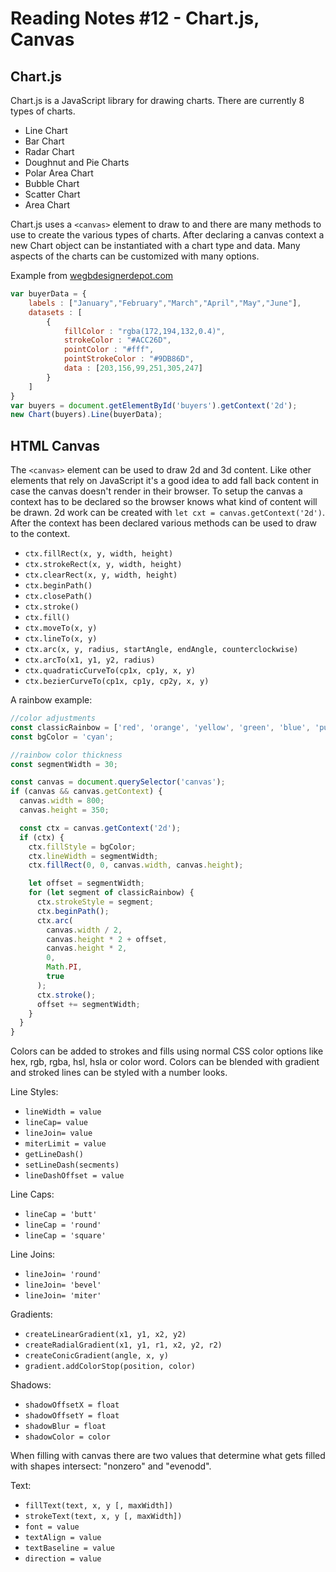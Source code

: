 # Reading Notes #12 - Chart.js, Canvas

## Chart.js

Chart.js is a JavaScript library for drawing charts. There are currently 8 types of charts.

- Line Chart
- Bar Chart
- Radar Chart
- Doughnut and Pie Charts
- Polar Area Chart
- Bubble Chart
- Scatter Chart
- Area Chart

Chart.js uses a `<canvas>` element to draw to and there are many methods to use to create the various types of charts. After declaring a canvas context a new Chart object can be instantiated with a chart type and data. Many aspects of the charts can be customized with many options.

Example from [wegbdesignerdepot.com](https://www.webdesignerdepot.com/2013/11/easily-create-stunning-animated-charts-with-chart-js/)

```javascript
var buyerData = {
	labels : ["January","February","March","April","May","June"],
	datasets : [
		{
			fillColor : "rgba(172,194,132,0.4)",
			strokeColor : "#ACC26D",
			pointColor : "#fff",
			pointStrokeColor : "#9DB86D",
			data : [203,156,99,251,305,247]
		}
	]
}
var buyers = document.getElementById('buyers').getContext('2d');
new Chart(buyers).Line(buyerData);
```


## HTML Canvas

The `<canvas>` element can be used to draw 2d and 3d content. Like other elements that rely on JavaScript it's a good idea to add fall back content in case the canvas doesn't render in their browser. To setup the canvas a context has to be declared so the browser knows what kind of content will be drawn. 2d work can be created with `let cxt = canvas.getContext('2d')`. After the context has been declared various methods can be used to draw to the context.

- `ctx.fillRect(x, y, width, height)`
- `ctx.strokeRect(x, y, width, height)`
- `ctx.clearRect(x, y, width, height)`
- `ctx.beginPath()`
- `ctx.closePath()`
- `ctx.stroke()`
- `ctx.fill()`
- `ctx.moveTo(x, y)`
- `ctx.lineTo(x, y)`
- `ctx.arc(x, y, radius, startAngle, endAngle, counterclockwise)`
- `ctx.arcTo(x1, y1, y2, radius)`
- `ctx.quadraticCurveTo(cp1x, cp1y, x, y)`
- `ctx.bezierCurveTo(cp1x, cp1y, cp2y, x, y)`

A rainbow example:
```javascript
//color adjustments
const classicRainbow = ['red', 'orange', 'yellow', 'green', 'blue', 'purple'];
const bgColor = 'cyan';

//rainbow color thickness
const segmentWidth = 30;

const canvas = document.querySelector('canvas');
if (canvas && canvas.getContext) {
  canvas.width = 800;
  canvas.height = 350;

  const ctx = canvas.getContext('2d');
  if (ctx) {
    ctx.fillStyle = bgColor;
    ctx.lineWidth = segmentWidth;
    ctx.fillRect(0, 0, canvas.width, canvas.height);

    let offset = segmentWidth;
    for (let segment of classicRainbow) {
      ctx.strokeStyle = segment;
      ctx.beginPath();
      ctx.arc(
        canvas.width / 2,
        canvas.height * 2 + offset,
        canvas.height * 2,
        0,
        Math.PI,
        true
      );
      ctx.stroke();
      offset += segmentWidth;
    }
  }
}
```

Colors can be added to strokes and fills using normal CSS color options like hex, rgb, rgba, hsl, hsla or color word. Colors can be blended with gradient and stroked lines can be styled with a number looks.

Line Styles:

- `lineWidth = value`
- `lineCap= value`
- `lineJoin= value`
- `miterLimit = value`
- `getLineDash()`
- `setLineDash(secments)`
- `lineDashOffset = value`

Line Caps:

- `lineCap = 'butt'`
- `lineCap = 'round'`
- `lineCap = 'square'`

Line Joins:

- `lineJoin= 'round'`
- `lineJoin= 'bevel'`
- `lineJoin= 'miter'`

Gradients:

- `createLinearGradient(x1, y1, x2, y2)`
- `createRadialGradient(x1, y1, r1, x2, y2, r2)`
- `createConicGradient(angle, x, y)`
- `gradient.addColorStop(position, color)`

Shadows:
- `shadowOffsetX = float`
- `shadowOffsetY = float`
- `shadowBlur = float`
- `shadowColor = color`


When filling with canvas there are two values that determine what gets filled with shapes intersect: "nonzero" and "evenodd".

Text:

- `fillText(text, x, y [, maxWidth])`
- `strokeText(text, x, y [, maxWidth])`
- `font = value`
- `textAlign = value`
- `textBaseline = value`
- `direction = value`
